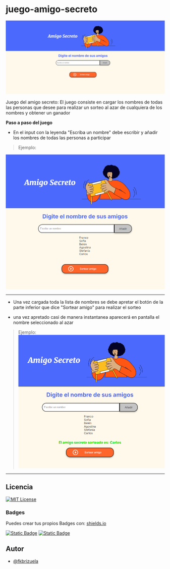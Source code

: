 # juego-amigo-secreto

![](https://github.com/fkbrizuela/juego-amigo-secreto/blob/main/assets/juego-amigo-secreto-principal.png?raw=true)

<p>
Juego del amigo secreto: El juego consiste en cargar los nombres de todas las personas que desee para realizar un sorteo al azar de cualquiera de los nombres y obtener un ganador
</p>

**Paso a paso del juego**
- En el input con la leyenda "Escriba un nombre" debe escribir y añadir los nombres de todas las personas a participar
> Ejemplo:

![](https://github.com/fkbrizuela/juego-amigo-secreto/blob/main/assets/juego-amigo-secreto-lista.png?raw=true)
__________________________

- Una vez cargada toda la lista de nombres se debe apretar el botón de la parte inferior que dice "Sortear amigo" para realizar el sorteo

- una vez apretado casi de manera instantanea aparecerá en pantalla el nombre seleccionado al azar
> Ejemplo:
![](https://github.com/fkbrizuela/juego-amigo-secreto/blob/main/assets/juego-amigo-secreto-sorteo.png?raw=true)
__________________________

## Licencia

[![MIT License](https://img.shields.io/badge/License-MIT-green.svg)](https://choosealicense.com/licenses/mit/)

### Badges 

Puedes crear tus propios Badges con: [shields.io](https://shields.io/)

[![Static Badge](https://img.shields.io/badge/Alura_Latam-2A2BE2)](https://www.aluracursos.com/)
[![Static Badge](https://img.shields.io/badge/ONE_-Oracle_Next_Education-blue)](https://www.oracle.com/ar/education/oracle-next-education/)


## Autor

- [@fkbrizuela](https://github.com/fkbrizuela)
